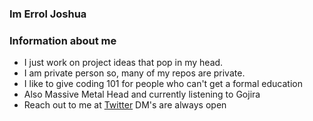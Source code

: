 ### Im Errol Joshua

### Information about me
- I just work on project ideas that pop in my head.
- I am private person so, many of my repos are private.
- I like to give coding 101 for people who can't get a formal education
- Also Massive Metal Head and currently listening to Gojira
- Reach out to me at [Twitter](https://twitter.com/erroljoshua7) DM's are always open



<!--
**DocMonster7/DocMonster7** is a ✨ _special_ ✨ repository because its `README.md` (this file) appears on your GitHub profile.

Here are some ideas to get you started:

- 🔭 I’m currently working on ...
- 🌱 I’m currently learning ...
- 👯 I’m looking to collaborate on ...
- 🤔 I’m looking for help with ...
- 💬 Ask me about ...
- 📫 How to reach me: ...
- 😄 Pronouns: ...
- ⚡ Fun fact: ...
-->

